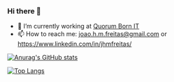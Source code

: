 ### Hi there 👋

- 🔭 I’m currently working at [Quorum Born IT](https://qub-it.com/)
- 📫 How to reach me: joao.h.m.freitas@gmail.com or https://www.linkedin.com/in/jhmfreitas/

<!-- - 👯 I’m looking to collaborate on ...
- 🤔 I’m looking for help with ...
- 💬 Ask me about ...
- 😄 Pronouns: ...
- ⚡ Fun fact: ... -->

[![Anurag's GitHub stats](https://github-readme-stats.vercel.app/api?username=jhmfreitas&count_private=true&show_icons=true&theme=vue)](https://github.com/anuraghazra/github-readme-stats)

[![Top Langs](https://github-readme-stats.vercel.app/api/top-langs/?username=jhmfreitas&theme=vue&langs_count=8)](https://github.com/anuraghazra/github-readme-stats)

<!-- [![willianrod's wakatime stats](https://github-readme-stats.vercel.app/api/wakatime?username=jhmfreitas)](https://github.com/anuraghazra/github-readme-stats) -->
